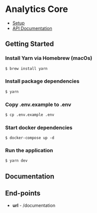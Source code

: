 # Analytics Core

- [Setup](#setup)
- [API Documentation](#api-documentation)


## <a name="setup"></a> Getting Started

### Install Yarn via Homebrew (macOs)

```sh
$ brew install yarn
```

### Install package dependencies

```sh
$ yarn
```

### Copy .env.example to .env

```sh
$ cp .env.example .env
```

### Start docker dependencies

```
$ docker-compose up -d
```

### Run the application

```sh
$ yarn dev
```
## <a name="documentation"></a> Documentation

## End-points
  - **url** - /documentation

